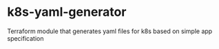 # k8s-yaml-generator
Terraform module that generates yaml files for k8s based on simple app specification
